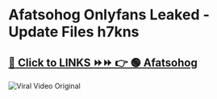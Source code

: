
 # Afatsohog Onlyfans Leaked - Update Files h7kns

## <h2><a href="https://clipsfans.com/Afatsohog&ref=git">🔗 Click to LINKS ⏩⏩ 👉 🟢 Afatsohog </a></h2>

<a href="https://clipsfans.com/Afatsohog&ref=git" rel="nofollow" data-target="animated-image.originalLink"><img src="https://i.ibb.co.com/xMMVF88/686577567.gif" alt="Viral Video Original" style="max-width: 100%; display: inline-block;" data-target="animated-image.originalImage"></a>

